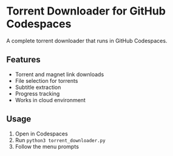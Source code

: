 # Torrent Downloader for GitHub Codespaces

A complete torrent downloader that runs in GitHub Codespaces.

## Features
- Torrent and magnet link downloads
- File selection for torrents
- Subtitle extraction
- Progress tracking
- Works in cloud environment

## Usage
1. Open in Codespaces
2. Run `python3 torrent_downloader.py`
3. Follow the menu prompts
